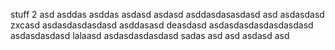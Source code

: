 stuff
 2
asd
asddas
asddas
asdasd
asdasd
asddasdasasdasd
asd
asdasdasd
zxcasd
asdasdasdasdasd
asddasasd
deasdasd
asdasdasdasdasdasdasd
asdasdasdasd
lalaasd
asdasdasdasdasd
sadas
asd
asd
asdasd
asd
